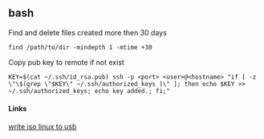 ## bash

Find and delete files created more then 30 days

    find /path/to/dir -mindepth 1 -mtime +30

Copy pub key to remote if not exist

    KEY=$(cat ~/.ssh/id_rsa.pub) ssh -p <port> <user>@<hostname> "if [ -z \"\$(grep \"$KEY\" ~/.ssh/authorized_keys )\" ]; then echo $KEY >> ~/.ssh/authorized_keys; echo key added.; fi;"


<script src="https://gist.github.com/xordiv/9f2b24a7861039f9380623d3bf52bb3a.js"></script>

#### Links
[write iso linux to usb](write_iso_linux_to_usb.md)
